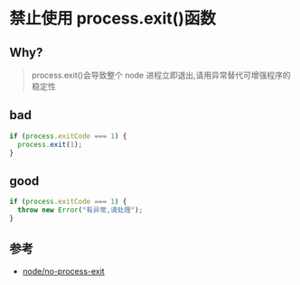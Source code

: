 # 禁止使用 process.exit()函数

## Why?

> process.exit()会导致整个 node 进程立即退出,请用异常替代可增强程序的稳定性

## bad

```js
if (process.exitCode === 1) {
  process.exit(1);
}
```

## good

```js
if (process.exitCode === 1) {
  throw new Error("有异常,请处理");
}
```

## 参考

- [node/no-process-exit](https://github.com/mysticatea/eslint-plugin-node/blob/master/docs/rules/no-process-exit.md)
